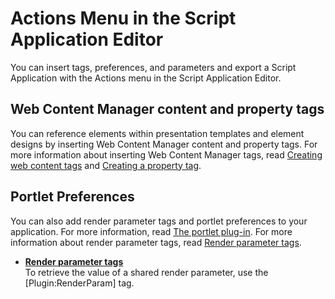 # Actions Menu in the Script Application Editor

You can insert tags, preferences, and parameters and export a Script Application with the Actions menu in the Script Application Editor.

## Web Content Manager content and property tags

You can reference elements within presentation templates and element designs by inserting Web Content Manager content and property tags. For more information about inserting Web Content Manager tags, read [Creating web content tags](../../../../manage_content/wcm/wcm_artifacts/tags/creating_web_content_tags/index.md) and [Creating a property tag](../../../../manage_content/wcm/wcm_artifacts/tags/creating_web_content_tags/wcm_dev_item-details_property.md).

## Portlet Preferences

You can also add render parameter tags and portlet preferences to your application. For more information, read [The portlet plug-in](../../../../manage_content/wcm/wcm_artifacts/tags/creating_web_content_tags/creating_plugin_tag/portlet_plugins/plugin_portlet_portlet.md). For more information about render parameter tags, read [Render parameter tags](./render_param_tags.md).

-   **[Render parameter tags](./render_param_tags.md)**  
To retrieve the value of a shared render parameter, use the \[Plugin:RenderParam\] tag.



